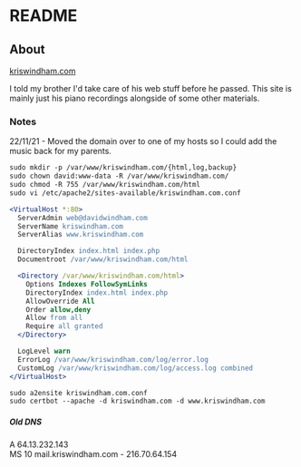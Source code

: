 # README

## About

[kriswindham.com](https://kriswindham.com)

I told my brother I'd take care of his web stuff before he passed. This site is mainly just his piano recordings alongside of some other materials. 

### Notes

22/11/21 - Moved the domain over to one of my hosts so I could add the music back for my parents. 

```apache
sudo mkdir -p /var/www/kriswindham.com/{html,log,backup}
sudo chown david:www-data -R /var/www/kriswindham.com/
sudo chmod -R 755 /var/www/kriswindham.com/html
sudo vi /etc/apache2/sites-available/kriswindham.com.conf

<VirtualHost *:80>
  ServerAdmin web@davidwindham.com
  ServerName kriswindham.com
  ServerAlias www.kriswindham.com

  DirectoryIndex index.html index.php
  Documentroot /var/www/kriswindham.com/html

  <Directory /var/www/kriswindham.com/html>
    Options Indexes FollowSymLinks
    DirectoryIndex index.html index.php
    AllowOverride All
    Order allow,deny
    Allow from all
    Require all granted
  </Directory>

  LogLevel warn
  ErrorLog /var/www/kriswindham.com/log/error.log
  CustomLog /var/www/kriswindham.com/log/access.log combined
</VirtualHost>

sudo a2ensite kriswindham.com.conf
sudo certbot --apache -d kriswindham.com -d www.kriswindham.com
```

##### Old DNS
A 64.13.232.143  
MS 10 mail.kriswindham.com - 216.70.64.154
